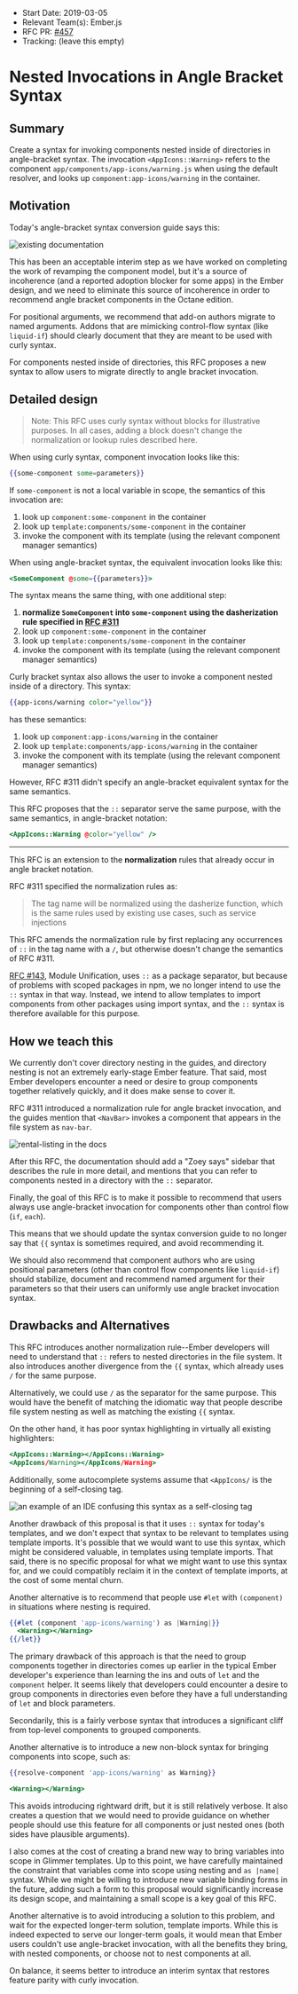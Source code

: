 - Start Date: 2019-03-05
- Relevant Team(s): Ember.js
- RFC PR: [#457](https://github.com/emberjs/rfcs/pull/457)
- Tracking: (leave this empty)

# Nested Invocations in Angle Bracket Syntax

## Summary

Create a syntax for invoking components nested inside of directories in angle-bracket syntax. The invocation `<AppIcons::Warning>` refers to the component `app/components/app-icons/warning.js` when using the default resolver, and looks up `component:app-icons/warning` in the container.

## Motivation

Today's angle-bracket syntax conversion guide says this:

![existing documentation](../images/457-when-to-use-curlies.jpg)

This has been an acceptable interim step as we have worked on completing the work of revamping the component model, but it's a source of incoherence (and a reported adoption blocker for some apps) in the Ember design, and we need to eliminate this source of incoherence in order to recommend angle bracket components in the Octane edition.

For positional arguments, we recommend that add-on authors migrate to named arguments. Addons that are mimicking control-flow syntax (like `liquid-if`) should clearly document that they are meant to be used with curly syntax.

For components nested inside of directories, this RFC proposes a new syntax to allow users to migrate directly to angle bracket invocation.

## Detailed design

> Note: This RFC uses curly syntax without blocks for illustrative purposes. In all cases, adding a block doesn't change the normalization or lookup rules described here.

When using curly syntax, component invocation looks like this:

```hbs
{{some-component some=parameters}}
```

If `some-component` is not a local variable in scope, the semantics of this invocation are:

1. look up `component:some-component` in the container
2. look up `template:components/some-component` in the container
3. invoke the component with its template (using the relevant component manager semantics)

When using angle-bracket syntax, the equivalent invocation looks like this:

```hbs
<SomeComponent @some={{parameters}}>
```

The syntax means the same thing, with one additional step:

1. **normalize `SomeComponent` into `some-component` using the dasherization rule specified in [RFC #311][angle-bracket-dasherize]**
2. look up `component:some-component` in the container
3. look up `template:components/some-component` in the container
4. invoke the component with its template (using the relevant component manager semantics)

[angle-bracket-dasherize]: https://emberjs.github.io/rfcs/0311-angle-bracket-invocation.html#tag-name

Curly bracket syntax also allows the user to invoke a component nested inside of a directory. This syntax:

```hbs
{{app-icons/warning color="yellow"}}
```

has these semantics:

1. look up `component:app-icons/warning` in the container
2. look up `template:components/app-icons/warning` in the container
3. invoke the component with its template (using the relevant component manager semantics)

However, RFC #311 didn't specify an angle-bracket equivalent syntax for the same semantics.

This RFC proposes that the `::` separator serve the same purpose, with the same semantics, in angle-bracket notation:

```hbs
<AppIcons::Warning @color="yellow" />
```

---

This RFC is an extension to the **normalization** rules that already occur in angle bracket notation.

RFC #311 specified the normalization rules as:

> The tag name will be normalized using the dasherize function, which is the same rules used by existing use cases, such as service injections

This RFC amends the normalization rule by first replacing any occurrences of `::` in the tag name with a `/`, but otherwise doesn't change the semantics of RFC #311.

[RFC #143][module-unification], Module Unification, uses `::` as a package separator, but because of problems with scoped packages in npm, we no longer intend to use the `::` syntax in that way. Instead, we intend to allow templates to import components from other packages using import syntax, and the `::` syntax is therefore available for this purpose.

[module-unification]: https://emberjs.github.io/rfcs/0143-module-unification.html

## How we teach this

We currently don't cover directory nesting in the guides, and directory nesting is not an extremely early-stage Ember feature. That said, most Ember developers encounter a need or desire to group components together relatively quickly, and it does make sense to cover it.

RFC #311 introduced a normalization rule for angle bracket invocation, and the guides mention that `<NavBar>` invokes a component that appears in the file system as `nav-bar`.

![rental-listing in the docs](../images/457-dasherization.jpg)

After this RFC, the documentation should add a "Zoey says" sidebar that describes the rule in more detail, and mentions that you can refer to components nested in a directory with the `::` separator.

Finally, the goal of this RFC is to make it possible to recommend that users always use angle-bracket invocation for components other than control flow (`if`, `each`).

This means that we should update the syntax conversion guide to no longer say that `{{` syntax is sometimes required, and avoid recommending it.

We should also recommend that component authors who are using positional parameters (other than control flow components like `liquid-if`) should stabilize, document and recommend named argument for their parameters so that their users can uniformly use angle bracket invocation syntax.

## Drawbacks and Alternatives

This RFC introduces another normalization rule--Ember developers will need to understand that `::` refers to nested directories in the file system. It also introduces another divergence from the `{{` syntax, which already uses `/` for the same purpose.

Alternatively, we could use `/` as the separator for the same purpose. This would have the benefit of matching the idiomatic way that people describe file system nesting as well as matching the existing `{{` syntax.

On the other hand, it has poor syntax highlighting in virtually all existing highlighters:

```hbs
<AppIcons::Warning></AppIcons::Warning>
<AppIcons/Warning></AppIcons/Warning>
```

Additionally, some autocomplete systems assume that `<AppIcons/` is the beginning of a self-closing tag.

![an example of an IDE confusing this syntax as a self-closing tag](../images/457-autocomplete-problem.gif)

Another drawback of this proposal is that it uses `::` syntax for today's templates, and we don't expect that syntax to be relevant to templates using template imports. It's possible that we would want to use this syntax, which might be considered valuable, in templates using template imports. That said, there is no specific proposal for what we might want to use this syntax for, and we could compatibly reclaim it in the context of template imports, at the cost of some mental churn.

Another alternative is to recommend that people use `#let` with `(component)` in situations where nesting is required.

```hbs
{{#let (component 'app-icons/warning') as |Warning|}}
  <Warning></Warning>
{{/let}}
```

The primary drawback of this approach is that the need to group components together in directories comes up earlier in the typical Ember developer's experience than learning the ins and outs of `let` and the `component` helper. It seems likely that developers could encounter a desire to group components in directories even before they have a full understanding of `let` and block parameters.

Secondarily, this is a fairly verbose syntax that introduces a significant cliff from top-level components to grouped components.

Another alternative is to introduce a new non-block syntax for bringing components into scope, such as:

```hbs
{{resolve-component 'app-icons/warning' as Warning}}

<Warning></Warning>
```

This avoids introducing rightward drift, but it is still relatively verbose. It also creates a question that we would need to provide guidance on whether people should use this feature for all components or just nested ones (both sides have plausible arguments).

I also comes at the cost of creating a brand new way to bring variables into scope in Glimmer templates. Up to this point, we have carefully maintained the constraint that variables come into scope using nesting and `as |name|` syntax. While we might be willing to introduce new variable binding forms in the future, adding such a form to this proposal would significantly increase its design scope, and maintaining a small scope is a key goal of this RFC.

Another alternative is to avoid introducing a solution to this problem, and wait for the expected longer-term solution, template imports. While this is indeed expected to serve our longer-term goals, it would mean that Ember users couldn't use angle-bracket invocation, with all the benefits they bring, with nested components, or choose not to nest components at all.

On balance, it seems better to introduce an interim syntax that restores feature parity with curly invocation.
